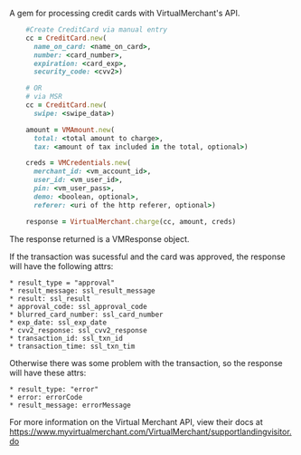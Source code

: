 A gem for processing credit cards with VirtualMerchant's API.


```ruby
    #Create CreditCard via manual entry
    cc = CreditCard.new(
      name_on_card: <name_on_card>,
      number: <card_number>,
      expiration: <card_exp>,
      security_code: <cvv2>)

    # OR
    # via MSR
    cc = CreditCard.new(
      swipe: <swipe_data>)

    amount = VMAmount.new(
      total: <total amount to charge>,
      tax: <amount of tax included in the total, optional>)

    creds = VMCredentials.new(
      merchant_id: <vm_account_id>,
      user_id: <vm_user_id>,
      pin: <vm_user_pass>,
      demo: <boolean, optional>,
      referer: <uri of the http referer, optional>)

    response = VirtualMerchant.charge(cc, amount, creds)
```

The response returned is a VMResponse object.

If the transaction was sucessful and the card was approved, the response will have the following attrs:

    * result_type = "approval"
    * result_message: ssl_result_message
    * result: ssl_result
    * approval_code: ssl_approval_code
    * blurred_card_number: ssl_card_number
    * exp_date: ssl_exp_date
    * cvv2_response: ssl_cvv2_response
    * transaction_id: ssl_txn_id
    * transaction_time: ssl_txn_tim


Otherwise there was some problem with the transaction, so the response will have these attrs:

    * result_type: "error"
    * error: errorCode
    * result_message: errorMessage


For more information on the Virtual Merchant API, view their docs at
https://www.myvirtualmerchant.com/VirtualMerchant/supportlandingvisitor.do
